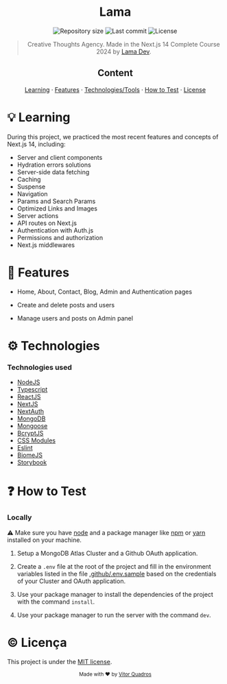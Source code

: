 <h1 align="center">Lama</h1>

<p align="center">
  <img alt="Repository size" src="https://img.shields.io/github/repo-size/vitorquadros/lama?color=darkblue&style=plastic">
  <img alt="Last commit" src="https://img.shields.io/github/last-commit/vitorquadros/lama?color=darkblue&style=plastic">
  <img alt="License" src="https://img.shields.io/github/license/vitorquadros/lama?color=darkblue&style=plastic"> 

</p>

> <p align="center">Creative Thoughts Agency. Made in the Next.js 14 Complete Course 2024 by <a href="https://www.youtube.com/@LamaDev">Lama Dev</a>.</p>

<h2 align="center">Content</h2>

<p align="center">
<a href="#bulb-learning">Learning</a>
·
<a href="#rocket-features">Features</a>
·
<a href="#gear-tecnologias">Technologies/Tools</a>
·
<a href="#question-como-testar">How to Test</a>
·
<a href="#copyright-licença">License</a>
</p>

# :bulb: Learning

During this project, we practiced the most recent features and concepts of Next.js 14, including:

* Server and client components
* Hydration errors solutions
* Server-side data fetching
* Caching
* Suspense
* Navigation
* Params and Search Params
* Optimized Links and Images
* Server actions
* API routes on Next.js
* Authentication with Auth.js
* Permissions and authorization
* Next.js middlewares

# :rocket: Features

- Home, About, Contact, Blog, Admin and Authentication pages

- Create and delete posts and users

- Manage users and posts on Admin panel

# :gear: Technologies

### Technologies used

- [NodeJS](https://github.com/nodejs)
- [Typescript](https://github.com/microsoft/TypeScript)
- [ReactJS](https://github.com/facebook/react)
- [NextJS](https://github.com/vercel/next.js)
- [NextAuth](https://github.com/nextauthjs/next-auth)
- [MongoDB](https://github.com/mongodb/mongo)
- [Mongoose](https://github.com/Automattic/mongoose)
- [BcryptJS](https://github.com/dcodeIO/bcrypt.js/)
- [CSS Modules](https://nextjs.org/docs/app/building-your-application/styling/css)
- [Eslint](https://github.com/eslint/eslint)
- [BiomeJS](https://github.com/biomejs/biome)
- [Storybook](https://github.com/storybookjs/storybook)

# :question: How to Test

### **Locally**

:warning: Make sure you have [node](https://github.com/nodejs/node) and a package manager like [npm](https://github.com/npm/npm) or [yarn](https://github.com/yarnpkg/yarn) installed on your machine.

1. Setup a MongoDB Atlas Cluster and a Github OAuth application.
   
2. Create a `.env` file at the root of the project and fill in the environment variables listed in the file [.github/.env.sample](.github/.env.sample) based on the credentials of your Cluster and OAuth application.

3. Use your package manager to install the dependencies of the project with the command `install`.

4. Use your package manager to run the server with the command `dev`.


# :copyright: Licença

This project is under the [MIT license](./LICENSE).

<p align="center">
<sub>Made with ❤︎ by <a href="https://github.com/vitorquadros">Vitor Quadros</a></sub>
</p>
